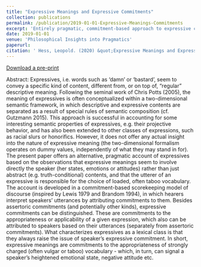 ```yaml
---
title: "Expressive Meanings and Expressive Commitments"
collection: publications
permalink: /publication/2019-01-01-Expressive-Meanings-Commitments
excerpt: 'Entirely pragmatic, commitment-based approach to expressive content. By breaching a linguistic taboo or standard of decorum speakers commit themselves to loaded, emotional language being appopriate, thereby signalling their attitude or emotional state.'
date: 2019-01-01
venue: 'Philosophical Insights into Pragmatics'
paperurl: 
citation: ' Hess, Leopold. (2020) &quot;Expressive Meanings and Expressive Commitments. A Case of Meaning as Use&quot; In <i>Philosophical Insights into Pragmatics</i>. Berlin, Boston: De Gruyter. doi.org/10.1515/9783110628937-010'
---
```


[Download a pre-print](https://www.academia.edu/35179753/Expressive_meanings_and_expressive_commitments_a_case_of_meaning_as_use)

Abstract: Expressives, i.e. words such as ‘damn’ or ‘bastard’, seem to convey a specific kind of content, different from, or on top of, “regular” descriptive meaning. Following the seminal work of Chris Potts (2005), the meaning of expressives is often conceptualized within a two-dimensional semantic framework, in which descriptive and expressive contents are separated as a result of special rules of semantic composition (cf. Gutzmann 2015). This approach is successful in accounting for some interesting semantic properties of expressives, e.g. their projective behavior, and has also been extended to other classes of expressions, such as racial slurs or honorifics. However, it does not offer any actual insight into the nature of expressive meaning (the two-dimensional formalism operates on dummy values, independently of what they may stand in for). The present paper offers an alternative, pragmatic account of expressives based on the observations that expressive meanings seem to involve directly the speaker (her states, emotions or attitudes) rather than just abstract (e.g. truth-conditional) contents, and that the utterer of an expressive is responsible for the choice of loaded, often taboo vocabulary. The account is developed in a commitment-based scorekeeping model of discourse (inspired by Lewis 1979 and Brandom 1994), in which hearers interpret speakers’ utterances by attributing commitments to them. Besides assertoric commitments (and potentially other kinds), expressive commitments can be distinguished. These are commitments to the appropriateness or applicability of a given expression, which also can be attributed to speakers based on their utterances (separately from assertoric commitments). What characterizes expressives as a lexical class is that they always raise the issue of speaker’s expressive commitment. In short, expressive meanings are commitments to the appropriateness of strongly charged (often vulgar or taboo) vocabulary - which, in turn, can signal a speaker’s heightened emotional state, negative attitude etc.

